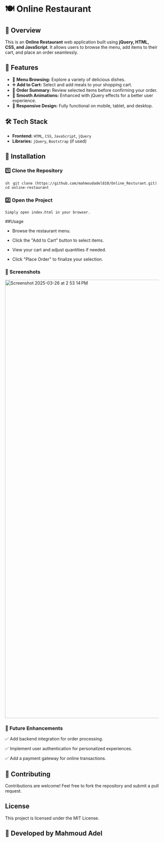 # 🍽️ Online Restaurant  

## 📌 Overview  
This is an **Online Restaurant** web application built using **jQuery, HTML, CSS, and JavaScript**. It allows users to browse the menu, add items to their cart, and place an order seamlessly.  

## 🚀 Features  
- 🛒 **Menu Browsing:** Explore a variety of delicious dishes.  
- ➕ **Add to Cart:** Select and add meals to your shopping cart.  
- 📝 **Order Summary:** Review selected items before confirming your order.  
- 🎨 **Smooth Animations:** Enhanced with jQuery effects for a better user experience.  
- 📱 **Responsive Design:** Fully functional on mobile, tablet, and desktop.  

## 🛠 Tech Stack  
- **Frontend:** `HTML`, `CSS`, `JavaScript`, `jQuery`  
- **Libraries:** `jQuery`, `Bootstrap` (if used)  

## 🔧 Installation  

### 1️⃣ Clone the Repository  
```sh ``` 
```git clone (https://github.com/mahmoudadel810/Online_Resturant.git) ```
``` cd online-restaurant  ```
### 2️⃣ Open the Project

```Simply open index.html in your browser.```

##Usage

 - Browse the restaurant menu.

 - Click the "Add to Cart" button to select items.

 - View your cart and adjust quantities if needed.

 - Click "Place Order" to finalize your selection.

### 📸 Screenshots
<img width="1437" alt="Screenshot 2025-03-26 at 2 53 14 PM" src="https://github.com/user-attachments/assets/9e8ea47a-5728-4f62-b953-66d079aab7c2" />


### 🔮 Future Enhancements

✅ Add backend integration for order processing.

✅ Implement user authentication for personalized experiences.

✅ Add a payment gateway for online transactions.

## 🤝 Contributing

Contributions are welcome! Feel free to fork the repository and submit a pull request.

##  License
This project is licensed under the MIT License.

## 🚀 Developed by Mahmoud Adel
